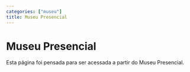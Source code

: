 ```yaml
---
categories: ["museu"]
title: Museu Presencial
---
```


# Museu Presencial

Esta página foi pensada para ser acessada a partir do Museu Presencial.
